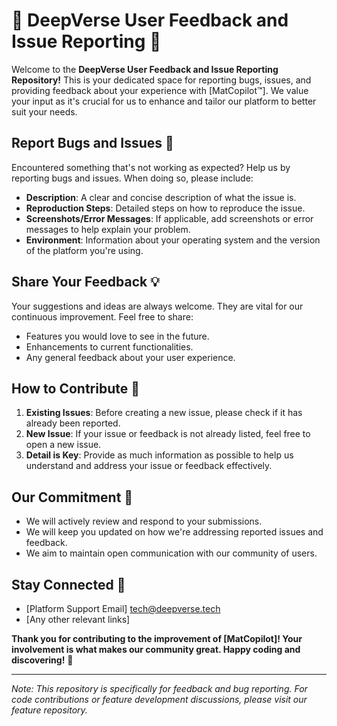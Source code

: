 # 🌟 DeepVerse User Feedback and Issue Reporting 🌟

Welcome to the **DeepVerse User Feedback and Issue Reporting Repository!** This is your dedicated space for reporting bugs, issues, and providing feedback about your experience with [MatCopilot™]. We value your input as it's crucial for us to enhance and tailor our platform to better suit your needs.

## Report Bugs and Issues 🐞
Encountered something that's not working as expected? Help us by reporting bugs and issues. When doing so, please include:
- **Description**: A clear and concise description of what the issue is.
- **Reproduction Steps**: Detailed steps on how to reproduce the issue.
- **Screenshots/Error Messages**: If applicable, add screenshots or error messages to help explain your problem.
- **Environment**: Information about your operating system and the version of the platform you're using.

## Share Your Feedback 💡
Your suggestions and ideas are always welcome. They are vital for our continuous improvement. Feel free to share:
- Features you would love to see in the future.
- Enhancements to current functionalities.
- Any general feedback about your user experience.

## How to Contribute 🤝
1. **Existing Issues**: Before creating a new issue, please check if it has already been reported.
2. **New Issue**: If your issue or feedback is not already listed, feel free to open a new issue.
3. **Detail is Key**: Provide as much information as possible to help us understand and address your issue or feedback effectively.

## Our Commitment 🙌
- We will actively review and respond to your submissions.
- We will keep you updated on how we're addressing reported issues and feedback.
- We aim to maintain open communication with our community of users.

## Stay Connected 🔗
- [Platform Support Email] tech@deepverse.tech
- [Any other relevant links]

**Thank you for contributing to the improvement of [MatCopilot]! Your involvement is what makes our community great. Happy coding and discovering!** 🚀

---

*Note: This repository is specifically for feedback and bug reporting. For code contributions or feature development discussions, please visit our feature repository.*
